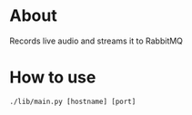# About

Records live audio and streams it to RabbitMQ

# How to use

`./lib/main.py [hostname] [port]`
